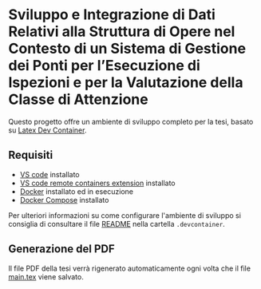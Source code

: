 # Sviluppo e Integrazione di Dati Relativi alla Struttura di Opere nel Contesto di un Sistema di Gestione dei Ponti per l’Esecuzione di Ispezioni e per la Valutazione della Classe di Attenzione

Questo progetto offre un ambiente di sviluppo completo per la tesi, basato su [Latex Dev Container](https://github.com/qdm12/latexdevcontainer).

## Requisiti

- [VS code](https://code.visualstudio.com/download) installato
- [VS code remote containers extension](https://marketplace.visualstudio.com/items?itemName=ms-vscode-remote.remote-containers) installato
- [Docker](https://www.docker.com/products/docker-desktop) installato ed in esecuzione
- [Docker Compose](https://docs.docker.com/compose/install/) installato

Per ulteriori informazioni su come configurare l'ambiente di sviluppo si consiglia di consultare il file [README](.devcontainer/README.md) nella cartella `.devcontainer`.

## Generazione del PDF

Il file PDF della tesi verrà rigenerato automaticamente ogni volta che il file  [main.tex](thesis/main.tex) viene salvato.

